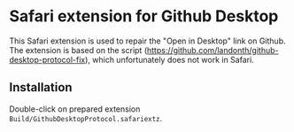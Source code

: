 # Safari extension for Github Desktop

This Safari extension is used to repair the "Open in Desktop" link on Github. The extension is based on the script (https://github.com/landonth/github-desktop-protocol-fix), which unfortunately does not work in Safari.

## Installation

Double-click on prepared extension ```Build/GithubDesktopProtocol.safariextz```.
